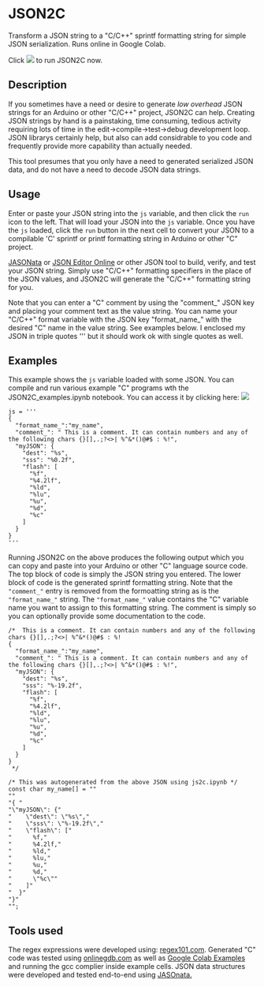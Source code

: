 # JSON2C
 Transform a JSON string to a "C/C++" sprintf formatting string for simple JSON serialization.  Runs online in Google Colab.

Click [<img src=https://colab.research.google.com/assets/colab-badge.svg>](https://colab.research.google.com/github/lidar532/JSON2C/blob/main/JSON2C.ipynb)
to run JSON2C now.

## Description
If you sometimes have a need or desire to generate *low overhead* JSON strings for an Arduino or other 
"C/C++" project, JSON2C can help. Creating JSON strings by hand is a painstaking, time consuming, tedious activity 
requiring lots of time in the edit->compile->test->debug development loop. JSON librarys certainly help, but 
also can add considrable to you code and frequently provide more capability than actually needed.  

This tool presumes that you only have a need to generated serialized JSON data, and do not have a need to 
decode JSON data strings.

## Usage
Enter or paste your JSON string into the `js` variable, and then click the `run` icon to the left.
That will load your JSON into the `js` variable. 
Once you have the `js` loaded, click the `run` button in the next cell to convert your JSON to a compilable 'C' sprintf or printf formatting string in Arduino or other "C" project.  

[JASONata](https://try.jsonata.org/) or 
[JSON Editor Online](https://jsoneditoronline.org/) or 
other JSON tool to build, verify, and test your JSON string.
Simply use "C/C++" formatting specifiers in the place of the JSON values, and JSON2C will generate the "C/C++" formatting string for you.

Note that you can enter a "C" comment by using the "comment_" JSON key and placing your comment text as the value string. 
You can name your "C/C++" format variable with the JSON key "format_name_" with the desired "C" name in the value string. 
See examples below. 
I enclosed my JSON in triple quotes ''' but it should work ok with single quotes as well. 

## Examples

This example shows the `js` variable loaded with some JSON.  You can compile and run various example "C" programs wth the JSON2C_examples.ipynb notebook. You can access it by clicking here:
[<img src=https://colab.research.google.com/assets/colab-badge.svg>](https://colab.research.google.com/github/lidar532/JSON2C/blob/main/JSON2C_examples.ipynb)

```
js = '''
{ 
  "format_name_":"my_name",
  "comment_": " This is a comment. It can contain numbers and any of the following chars {}[],.;?<>| %^&*()@#$ : %!",
  "myJSON": {
    "dest": "%s",
    "sss": "%0.2f",
    "flash": [
      "%f",
      "%4.2lf",
      "%ld",
      "%lu",
      "%u",
      "%d",
      "%c"
    ]
  }
}
'''
```

Running JSON2C on the above produces the following output which you can copy and paste into your Arduino or other "C" language source code. 
The top block of code is simply the JSON string you entered.  The lower block of code is the generated sprintf formatting string. 
Note that the `"comment_"` entry is removed from the formoatting string as is the `"format_name_"` string. The `"format_name_"` value
contains the "C" variable name you want to assign to this formatting string.  The comment is simply so you can optionally provide
some documentation to the code.
```
/*  This is a comment. It can contain numbers and any of the following chars {}[],.;?<>| %^&*()@#$ : %! 
{ 
  "format_name_":"my_name",
  "comment_": " This is a comment. It can contain numbers and any of the following chars {}[],.;?<>| %^&*()@#$ : %!",
  "myJSON": {
    "dest": "%s",
    "sss": "%-19.2f",
    "flash": [
      "%f",
      "%4.2lf",
      "%ld",
      "%lu",
      "%u",
      "%d",
      "%c"
    ]
  }
}
 */

/* This was autogenerated from the above JSON using js2c.ipynb */
const char my_name[] = ""
""
"{ "
"\"myJSON\": {"
"    \"dest\": \"%s\","
"    \"sss\": \"%-19.2f\","
"    \"flash\": ["
"      %f,"
"      %4.2lf,"
"      %ld,"
"      %lu,"
"      %u,"
"      %d,"
"      \"%c\""
"    ]"
"  }"
"}"
"";

```

## Tools used
The regex expressions were developed using: [regex101.com](https://regex101.com/).  Generated "C" code was tested 
using [onlinegdb.com](https://www.onlinegdb.com/#) as well as [Google Colab Examples](https://colab.research.google.com/github/lidar532/JSON2C/blob/main/JSON2C_examples.ipynb) and running the gcc complier inside example cells.
JSON data structures were developed and tested end-to-end using [JASOnata.](https://try.jsonata.org/)



